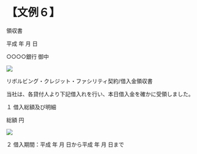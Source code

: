 # 【文例６】

領収書

平成 年 月 日

○○○○銀行 御中

![](https://www.nta.go.jp/tmp/d48e924c-cb4e-49f0-a8ed-1f7c0e9c724b/images/e4203902cf360e4db5e5460eadcc8a6cf79592daf2d1b8bf36fa1f039054ca02.jpg)

リボルビング・クレジット・ファシリティ契約/借入金領収書

当社は、各貸付人より下記借入れを行い、本日借入金を確かに受領しました。

１ 借入総額及び明細

総額 円

![](https://www.nta.go.jp/tmp/d48e924c-cb4e-49f0-a8ed-1f7c0e9c724b/images/fb0b7a9a441facbc0ed76de76ba016e38cd2a29d621214df9ac669088c9ff5bc.jpg)

２ 借入期間：平成 年 月 日から平成 年 月 日まで